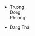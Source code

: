 <svg width="100" height="100" xmlns="http://www.w3.org/2000/svg">
<foreignObject width="100" height="100">
    <div xmlns="http://www.w3.org/1999/xhtml">
        <ul>
            <li>Truong Dong Phuong</li>
        </ul>
        <ul>
            <li>Dang Thai Bao</li>
        </ul>
        <ul>
            <li>Huynh Tan Hoang Phuc</li>
        </ul>
        <ul>
            <li>Pham Gia Huy</li>
        </ul>
        <!-- Other embed HTML element/text into SVG -->
    </div>
</foreignObject>
</svg>

